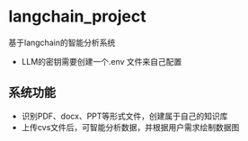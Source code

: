 # langchain_project

基于langchain的智能分析系统

- LLM的密钥需要创建一个.env 文件来自己配置

## 系统功能
- 识别PDF、docx、PPT等形式文件，创建属于自己的知识库
- 上传cvs文件后，可智能分析数据，并根据用户需求绘制数据图
